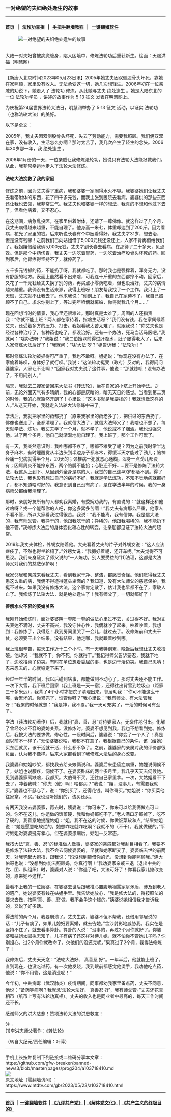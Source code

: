 ### 一对绝望的夫妇绝处逢生的故事
------------------------

#### [首页](https://github.com/gfw-breaker/banned-news3/blob/master/README.md) &nbsp;&nbsp;|&nbsp;&nbsp; [法轮功真相](https://github.com/begood0513/basic/blob/master/README.md)  &nbsp;&nbsp;|&nbsp;&nbsp; [手把手翻墙教程](https://github.com/gfw-breaker/guides/wiki)  &nbsp;&nbsp;|&nbsp;&nbsp; [一键翻墙软件](https://github.com/gfw-breaker/nogfw/blob/master/README.md)  



<div><div class="featured_image">
 <figure>
  <img alt="一对绝望的夫妇绝处逢生的故事" src="https://i.ntdtv.com/assets/uploads/2023/05/id103718421-2022-9-16-tiancihongfu-crop-800x450.jpg"/>
 </figure><br/>
 <span class="caption">
  大陆一对夫妇曾被病魔缠身，陷入困境中，修炼法轮功后重获新生。绘画：天赐洪福（明慧网）
 </span>
</div>
</div><hr/>


<div><div class="post_content" itemprop="articleBody">
 <p>
  【新唐人北京时间2023年05月23日讯】2005年她丈夫因双侧股骨头坏死，靠她在家照顾，家里没有收入。无法承受这一切，她几次想轻生。2006年初在一位亲戚的劝说下，她走入了
  <ok href="https://www.ntdtv.com/gb/法轮功.htm">
   法轮功
  </ok>
  修炼，从此她与丈夫
  <ok href="https://www.ntdtv.com/gb/绝处逢生.htm">
   绝处逢生
  </ok>
  。她是大陆东北的一位
  <ok href="https://www.ntdtv.com/gb/法轮功学员.htm">
   法轮功学员
  </ok>
  ，讲述的故事作为
  <ok href="https://www.ntdtv.com/gb/5‧13-征文.htm">
   5‧13 征文
  </ok>
  发表在明慧网上。
 </p>
 <p>
  为庆祝第24届世界法轮大法日，明慧网举办了
  <ok href="https://www.ntdtv.com/gb/5‧13-征文.htm">
   5‧13 征文
  </ok>
  活动，以证实
  <ok href="https://www.ntdtv.com/gb/法轮功.htm">
   法轮功
  </ok>
  （也称法轮大法）的美好。
 </p>
 <p>
  以下是全文：
 </p>
 <p>
  2005年，我丈夫因双侧股骨头坏死，失去了劳动能力，需要我照顾。我们俩双双在家，没有收入，生活怎么办啊？那时太苦了，我几次产生了轻生的念头。2006年30岁那一年，我
  <ok href="https://www.ntdtv.com/gb/绝处逢生.htm">
   绝处逢生
  </ok>
  。
 </p>
 <p>
  2006年1月份的一天，一位亲戚让我修炼法轮功，她说只有法轮大法能拯救我们。从此，我非常幸运地走入了法轮大法修炼。
 </p>
 <h4>
  法轮大法挽救了我的家庭
 </h4>
 <p>
  修炼之前，因为丈夫得了重病，我和婆婆一家闹得水火不容。我婆婆她们让我丈夫去看带附体的东西，花了四千多元钱，而我主张到医院去看病。婆婆供的那些东西还让我也去领，我非常生气。我丈夫也和婆婆一样的想法，我真的不想和他过下去了，但看他病着，又不忍心。
 </p>
 <p>
  在这期间，病急乱投医，在家里供着附体，还请了一尊佛像。就这样过了几个月，我丈夫病得越来越重，不能自理了。他身高一米七，体重却达到了200斤。因为看病，花光了家里的钱。后来听说长春有个中医看得好，我丈夫才31岁，想去治，但是没有钱哪！之前我们已向姑姐借了5,000元钱还没还上，人家不肯再借给我们了。我姐姐借给我俩5,000元钱，丈夫才到长春去看病。在那待了二十多天，见点效。但是那个中药伤胃，我丈夫一边吃着胃药，一边吃着治疗股骨头坏死的药。回到家后，他胃疼得坚持不了，就停药了。
 </p>
 <p>
  五千多元钱抓的药，不能扔了呀，我就都吃了。那时我也是强撑着，浑身无力，没有舒服的地方。表面上虽然看不出来啥，可我连十斤重的东西都拎不动。回家后，又花了一千元钱给丈夫换了别的药，再买点小零药吃着，但也没治好，丈夫的病情越来越重。我俩没有生活来源，我得上班呀！朋友帮我找了一个工作。我只上了一天班，丈夫就不让我去了。他求我说：“你别上了，我自己在家待不了，我自己照顾不了自己。求求你别上了，等过完年咱俩就离婚，你将就我几个月……”
 </p>
 <p>
  现在回想当时的情景，我心里还很难过。那时真是太难了，周围的人还指责我：“你就不能上班？两人都在家待着，指啥生活呀？”我们没有钱，我在家伺候着丈夫，还受着多方的压力、打击。我姐看我太苦太难了，就跟我说：“你丈夫也是经过各种治疗了，各种药也吃了，都没治好。还有一个办法，死马当活马医吧。”我就问：“啥办法呀？”我姐说：“我二伯嫂以前得过肝腹水，肚子胀得老大了，后来人家修炼大法后好了！”我就问：“啥‘大法’呀？”姐告诉我：“法轮功！”
 </p>
 <p>
  那时修炼法轮功被抓得可严重了，我也不敢呀。姐姐说：“你现在没有办法了，在家偷着炼呗，身体好了就行呗。”我说：“这法轮功挺受（政府）反对的，我得问问婆婆家，人家让不让啊？”回家我对丈夫说了这件事，他说：“那就炼呗！没有办法了，不用问别人。”
 </p>
 <p>
  隔天，我就去二嫂家请回来大法书《转法轮》，坐在自家的小炕上开始学法。之前，无论外面天气有多晴朗，我的心都是灰暗的，暗无天日的感觉。当看到第二页的时候，我的心就豁然开朗了！心里说：“这本书就是我要找的！我就想做这样的人。”从这天开始，我就走入法轮大法修炼中来了。
 </p>
 <p>
  学法后，我就把家里的药都扔了（原来我家里的药老多了），把供过的东西扔了，佛像也送走了，全都清理了。我就信大法了，就信大法师父了！我啥也不想了，每天就学法、炼功。我丈夫学了一个月，就不学了，他说戒不了烟酒。我也没强求他。过了两个多月，他自己就渐渐地能自理了。我上班了，那个工作可累了。
 </p>
 <p>
  有一天，我突然意识到：我咋哪都不疼了，哪都不难受了呢？因为之前我时常半边身子麻木，有时睡醒觉从半边头到半边身子都麻木，得缓半天才能过了劲儿；脑神经痛一犯病就得半个月、20天的；颈椎病一犯就恶心迷糊，浑身一点劲儿都没有；因肩周炎不能拎东西，两个胳膊不能抬；心脏还不好……要不是修炼了法轮大法，我这从上到下、从里到外全身是病的人，我觉的自己连40岁都活不到。得了法轮大法，我也没有想过自己的病好不好，我就是学法炼功，不知不觉地病就都好了，都不知道啥时好的。我意识到自己没有病了，是在学法半年的时候，我的一身病师父都给我清理了。
 </p>
 <p>
  那时，亲朋好友所有的人都劝我离婚，有委婉劝我的，有直说的：“就这样还和他过啥呀？找一个能帮你的人吧，你这多累多苦啊！”我丈夫有病那么严重，他家人不看不管，所以大家看我过得很苦。我说：“我不能离，我有信仰。我是信大法的，我有师父管。我挣干的，他跟我吃干的；挣稀的，他跟我喝稀的，我不能扔下他不管。”我修炼大法后的身体变化和心性的转变，让亲朋都见证了法轮大法的超常。
 </p>
 <p>
  2019年我丈夫体检，外甥女陪着他。大夫看着丈夫的片子对外甥女说：“这人应该瘫痪了，不然也得坐轮椅了。”外甥女说：“我舅好着呢，还开车呢。”大夫觉得不可思议。我们亲身证实了师父说的“一人炼功，别人要受益的”[1]法理，这都是大法师父对我们的慈悲保护啊！
 </p>
 <p>
  我家邻居和亲戚来看我丈夫，看到我家干净、整洁，都感觉奇怪。他们觉得我丈夫患这么重的病，我俩不得造得蓬头垢面的？我知道，没有大法师父的慈悲保护，我挺不过来。如果我没有修炼大法，这个家肯定散了，估计我也早都不在了，家破人亡了。我修炼了法轮大法，就是绝处逢生了！我有师父了，一切就都好了！
 </p>
 <h4>
  善解水火不容的婆媳关系
 </h4>
 <p>
  我刚开始修炼时，面对婆婆阴一套阳一套的做法心里过不去，关过得不好。我对丈夫表达不满时，丈夫不高兴，我没守住心性，我俩就吵了起来。吵着吵着，我想到：我修炼了，我得忍！我到房间里哭了一会儿，就过去了。没修炼前和丈夫干仗，必须要干出个结果，没有结果，他走哪，我就跟着吵到哪。
 </p>
 <p>
  我上班很辛苦，每天工作近十二个小时。有一天我特别累，晚饭后我想让丈夫收捡碗。他却说：“我就不干。你不死，你就得干。”我记得师父告诉要忍，我就下地了，边收拾桌子边哭。有时在单位想着委屈的事，也是边干活边哭。我自己忍呐！忍来忍去的，心就稳定下来了。
 </p>
 <p>
  经过一年半的时间，我以后碰到啥事，都能做到不动心了。那时丈夫还不能工作。一次下大雪，我下班后回家（我上班是一天一宿），还得往出背雪到垃圾点（距家三十多米远），我背了4个小时才把院子清理出来。邻居劝我：“你可不能这么干哪，会累坏的。你累完了，谁管你呀？”我心里说：“我有师父、有大法管我呀！”我累的时候就想：“我是神，我不累。”我一天可充实了，干活的时候可有劲了。
 </p>
 <p>
  学法（读法轮功著作）后，我就用“真、善、忍”对待婆家人，无条件地付出，化解了曾经水火不容的婆媳关系。没修炼时，婆婆不想见到我，我也不想看到她。修炼后，我按大法的要求做，修心性。一段时间后，婆婆说：“你变了一个人了！真是跟以前不一样了。”无论婆婆说啥，我都不在意了。我根据自己的条件，该（给她）买东西就买，该干活就干活，什么都不争了。之前，婆婆家的亲属对我的评价都很负面，认为我不像样。后来大家都看到了我修炼大法后的身心改变。
 </p>
 <p>
  我婆婆和姑姐吵架，都找我去给亲娘俩说和。婆婆后来患癌症病重，妯娌说伺候不了，姑姐也说腰疼，伺候不了。在婆婆卧床的两个多月里，我几乎天天去伺候她。见到婆婆家离缺啥，我都买。大伯哥不买，还往自己家里拿。一次，大姑姐看不下去了，冲着我喊：“你虎（傻）啊！啥都买？”我说：“姐，没事儿，有需要我就买。”婆婆也不忍心了，说：“你别买了，还得花钱。叫你哥买。”姑姐说：“你买菜他往家拿，不买。”我也没听她们的，该买还买。
 </p>
 <p>
  有两天我没去婆婆家，再去时，姨婆说：“你可来了，你来可以给我俩做点可口的。你不在这儿，你姐做的饭菜硬，我和你妈都吃不了。”老人满口牙都掉了，吃不了硬的。我善意地提醒姑姐：“姐，我不在这的时候，你做饭菜软和点。”结果姑姐说：“她是愿意吃软烂的，她想咋吃就咋吃啊？我就不的（不干），我就做硬的。”平时姑姐对婆婆挺有孝心，但在婆婆患病后，姑姐一反常态。
 </p>
 <p>
  我按大法“真、善、忍”的标准做人做事，婆婆家的亲戚都对我刮目相看了。我要不是修炼了法轮大法，我不会去伺候婆婆的，早就和她家断交了。婆婆临去世的前两天，对我竖起大拇指，跟我说：“妈没想到能借你的光，没想到你能照顾我。”连大伯哥也说：“没想到你能去照顾妈，你真行啊！”我劝婆家亲戚三退（退出中共的党、团、队组织）时，婆婆对人说：“你退了吧，大法可好了！你看我家儿媳改变的，原来她不这样。”
 </p>
 <p>
  最看不上我的一位姨婆，在婆婆去世后跟我推心置腹地袒露家庭矛盾，涉及到老人的遗产，她说婆婆有钱在姑姐手里。我告诉她放心，“我是修大法的，得按照法的要求去做，按照‘真、善、忍’做，我不会争这个钱的。”姨婆说她相信我才告诉我的，又说了好多话。
 </p>
 <p>
  得法前的两个月，我要崩溃了。丈夫生病，婆婆不但不帮我，还借用邻居说的话：“儿子有病了，如果儿媳妇要离婚，就去告她。”含沙射影地威胁我。我实在是坚持不住了，就去看事算卦。算卦的人说：“没事的，再过2个月你就好了。你婆婆和姑姐太固执无知了，儿子有病了还这样对待儿媳，就不怕你不管她儿子吗？你别担心，过2个月你就改命了，欠他们的没还完呢。”果真过了2个月，我得法修炼了！
 </p>
 <p>
  我修炼后，丈夫天天念：“法轮大法好、
  <ok href="https://www.ntdtv.com/gb/真善忍.htm">
   真善忍
  </ok>
  好”。一年半后，他就能上班了，直到现在，也没吃过药。有一次他发烧，我到跟前都感觉他烫手，我劝他吃点药，他说：“你不用管，这是消业呢！”
 </p>
 <p>
  今年初，中共病毒（武汉肺炎）疫情期间，同事都劝我家里备点药，丈夫不同意，他说：“备药等病啊？我就念‘法轮大法好、
  <ok href="https://www.ntdtv.com/gb/真善忍.htm">
   真善忍
  </ok>
  好’，我有师父管。”丈夫还花真相币（纸币上写有法轮功真相）。丈夫的收入也是同业者中最高的，每天工作时间还不长。
 </p>
 <p>
  感谢师父的洪大慈悲！赞颂法轮大法的洪恩救度！
 </p>
 <p>
  注﹕
  <br/>
  [1]李洪志师父著作：《转法轮》
 </p>
 <p>
  （转自大纪元/责任编辑：叶萍）
 </p>
 <div class="single_ad">
 </div>
</div>
</div>
<hr/>
手机上长按并复制下列链接或二维码分享本文章：<br/>
https://github.com/gfw-breaker/banned-news3/blob/master/pages/prog204/a103718410.md <br/>
<a href='https://github.com/gfw-breaker/banned-news3/blob/master/pages/prog204/a103718410.md'><img src='https://github.com/gfw-breaker/banned-news3/blob/master/pages/prog204/a103718410.md.png'/></a> <br/>
原文地址（需翻墙访问）：https://www.ntdtv.com/gb/2023/05/23/a103718410.html


------------------------
#### [首页](https://github.com/gfw-breaker/banned-news3/blob/master/README.md) &nbsp;|&nbsp; [一键翻墙软件](https://github.com/gfw-breaker/nogfw/blob/master/README.md) &nbsp;| [《九评共产党》](https://github.com/gfw-breaker/9ping.md/blob/master/README.md#九评之一评共产党是什么) | [《解体党文化》](https://github.com/gfw-breaker/jtdwh.md/blob/master/README.md) | [《共产主义的终极目的》](https://github.com/gfw-breaker/gczydzjmd.md/blob/master/README.md)


<img src='http://gfw-breaker.win/banned-news3/pages/prog204/a103718410.md' width='0px' height='0px'/>